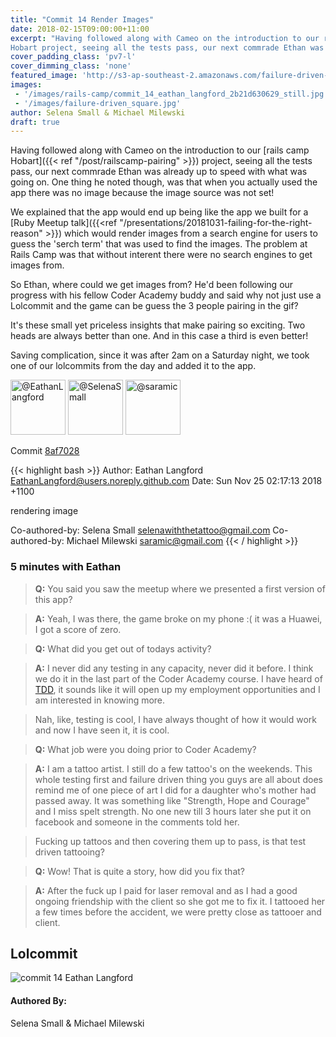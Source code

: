 ```yaml
---
title: "Commit 14 Render Images"
date: 2018-02-15T09:00:00+11:00
excerpt: "Having followed along with Cameo on the introduction to our rails camp
Hobart project, seeing all the tests pass, our next commrade Ethan was already up to speed with what was going on. One thing he noted though, was..."
cover_padding_class: 'pv7-l'
cover_dimming_class: 'none'
featured_image: 'http://s3-ap-southeast-2.amazonaws.com/failure-driven-blog/railscamp-24-woodfield-hobart/commit_14_eathan_langford_2b21d630629.gif'
images:
 - '/images/rails-camp/commit_14_eathan_langford_2b21d630629_still.jpg'
 - '/images/failure-driven_square.jpg'
author: Selena Small & Michael Milewski 
draft: true
---
```


Having followed along with Cameo on the introduction to our [rails camp
Hobart]({{< ref "/post/railscamp-pairing" >}}) project, seeing all the tests pass, our next commrade Ethan was already up to speed with what was going on. One thing he noted though, was that when you actually used the app there was no image because the image source was not set! 

We explained that the app would end up being like the app we built for a [Ruby Meetup talk]({{<ref "/presentations/20181031-failing-for-the-right-reason" >}}) which would render images from a search engine for users to guess the 'serch term' that was used to find the images. The problem at Rails Camp was that without interent there were no search
engines to get images from.

So Ethan, where could we get images from? He'd been following our progress with his fellow Coder Academy buddy and said why not just use a Lolcommit and the game can be guess the 3 people pairing in the gif? 

It's these small yet priceless insights that make pairing so exciting. Two heads are always better than one. And in this case a third is even better!

Saving complication, since it was after 2am on a Saturday night, we took one of our lolcommits from the day and added it to the app.

<img alt="@EathanLangford" src="//github.com/EathanLangford.png" style="display: inline; width: 88px;" height="88" />
<img alt="@SelenaSmall" src="//github.com/SelenaSmall.png" style="display: inline; width: 88px;" height="88" />
<img alt="@saramic" src="//github.com/saramic.png" style="display: inline; width: 88px;" height="88" />

Commit [8af7028](https://github.com/failure-driven/railscamp-search-term/commit/8af7028178627bb46272aa3cd0e7b951dc145233)

{{< highlight bash >}}
Author: Eathan Langford <EathanLangford@users.noreply.github.com>
Date:   Sun Nov 25 02:17:13 2018 +1100

rendering image

Co-authored-by: Selena Small <selenawiththetattoo@gmail.com>
Co-authored-by: Michael Milewski <saramic@gmail.com>
{{< / highlight >}}

### 5 minutes with Eathan

> **Q:** You said you saw the meetup where we presented a first version of
> this app?

> **A:** Yeah, I was there, the game broke on my phone :( it was a Huawei, I
> got a score of zero.

> **Q:** What did you get out of todays activity?

> **A:** I never did any testing in any capacity, never did it before. I think
> we do it in the last part of the Coder Academy course. I have heard of [TDD](link/to/wiki), it sounds like it will open up my employment
> opportunities and I am interested in knowing more.

> Nah, like, testing is cool, I have always thought of how it would work
> and now I have seen it, it is cool.

> **Q:** What job were you doing prior to Coder Academy?

> **A:** I am a tattoo artist. I still do a few tattoo's on the weekends. This
> whole testing first and failure driven thing you guys are all about does
> remind me of one piece of art I did for a daughter who's mother had passed away.
> It was something like "Strength, Hope and Courage" and I miss spelt strength.
> No one new till 3 hours later she put it on facebook and someone in the
> comments told her.

> Fucking up tattoos and then covering them up to pass, is that test driven
> tattooing?

> **Q:** Wow! That is quite a story, how did you fix that?

> **A:** After the fuck up I paid for laser removal and as I had a good ongoing
> friendship with the client so she got me to fix it. I tattooed her a few times before
> the accident, we were pretty close as tattooer and client.

## Lolcommit

![commit 14 Eathan Langford](http://s3-ap-southeast-2.amazonaws.com/failure-driven-blog/railscamp-24-woodfield-hobart/commit_14_eathan_langford_2b21d630629.gif)

#### Authored By:

Selena Small & Michael Milewski
